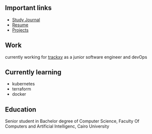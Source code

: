 ## Important links
* [Study Journal](/Study-journal)
* [Resume](resources/Resume.pdf)
* [Projects](projects.md)
  
  
## Work
currently working for [trackxy](https://trackxy.com/) as a junior software engineer and devOps

## Currently learning
* kubernetes
* terraform
* docker

## Education
Senior student in Bachelor degree of Computer Science, Faculty Of Computers and Artificial Intelligenc, Cairo University
